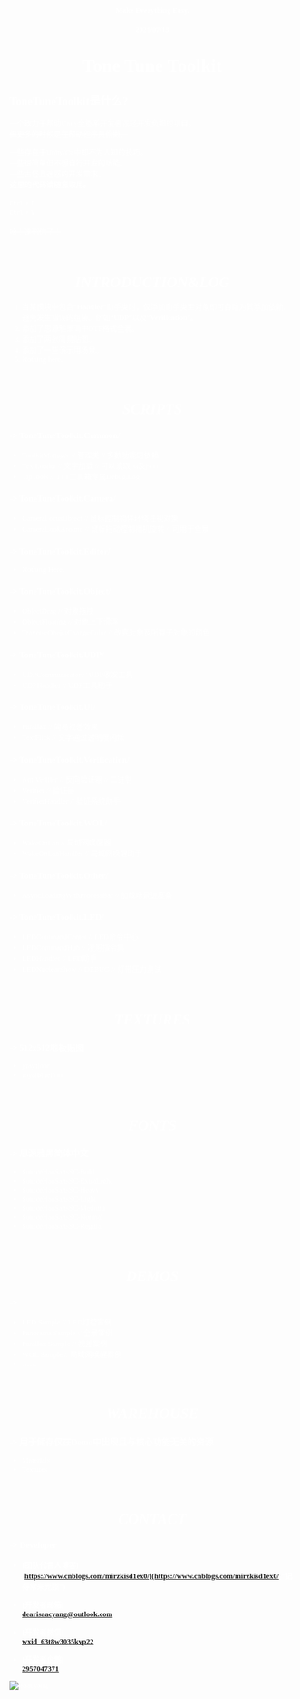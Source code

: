 <font face="STHeiti" size=2 color=#FFFFFF>

#### <center><font size=2>Make Everything Easy.</font></center>
#### <center><font size=2>2021/07/13</font></center>
# <center><font size=6>**Tone Tune Toolkit**</font></center>
## ToneTuneToolkit是什么?
一个致力于帮助Unity全能系开发者减轻开发负担的项目。</br>
<s>但更多的时候是在帮助程序员偷懒。</s></br>

一些存在于Unity/C#中却不为人知的技巧。</br>
一些很简单但不想自行开发的功能。</br>
一些古怪且迷惑的开发需求。</br>
<strong>这里的代码请随意取用。</strong></br>
</br>
<kbd>Ctrl</kbd> + <kbd>C</kbd></br>
<kbd>Ctrl</kbd> + <kbd>V</kbd></br>
</br>
<s>哈！逮到你了！</s></br>

</br>

# <center>*INTRODUCTION&LOG*</center>
1. 当某模块中包含“**Handler**”助手类时，仅添加助手类至对象即可自动为其添加依赖。避免发生错误的组装。例如“**UDP**”以及“**Verification**”。
2. 添加了思源雅黑简中OTF格式全套。
3. 添加了两张简易贴图。
4. 添加了一些演示用场景。
5. Nothing here.

</br>

# <center>*SCRIPTS*</center>
### -> ToneTuneToolkit.Common/
* ToolkitManager // 管理类 // 多数功能的依赖
* TextLoader // 文字加载 // 可以读取txt及json
* TipTools // TTT工具箱专属Debug.Log

### -> ToneTuneToolkit.Camera/
* CameraFocusObject // 鼠标控制物体环绕注视对象
* CameraLookAround // 鼠标拖动控制相机旋转 // 可用于全景

### -> ToneTuneToolkit.Editor/
* Nothing Here.

### -> ToneTuneToolkit.Object/
* ObjectDrag // 对象拖拽
* ObjectFloating // 对象上下漂浮
* TraverseObejctChangeColor // 改变对象及所有子对象的颜色

### -> ToneTuneToolkit.UDP/
* UDPCommunicator // UDP收发工具
* UDPHandler // UDP工具助手

### -> ToneTuneToolkit.UI/
* Parallax // 简易视差效果
* TextFlick // 文字通过透明度闪烁

### -> ToneTuneToolkit.Verification/
* AntiVerifier // 反向验证器 // 二进制
* Verifier // 验证器
* VerifierHandler // 验证系统助手

### -> ToneTuneToolkit.WOL/
* WakeOnLan // 局域网唤醒器
* WakeOnLanHandler // 局域网唤醒助手

### -> ToneTuneToolkit.Other/
* AsyncLoadingWithProcessBar // 加载场景进度条

### -> ToneTuneToolkit.LED/
* LEDCommandCenter // LED命令中心
* LEDCommandHub // 凌恩指令集
* LEDHandler // LED助手
* LEDNuclearShow // DEBUG // 灯带压力测试

</br>

# <center>*TEXTURES*</center>
### -> 512x512地板贴图
* grayfloor
* royalbluefloor

</br>

# <center>*FONTS*</center>
### -> 思源雅黑简体中文
* SourceHanSansSC-Bold
* SourceHanSansSC-ExtraLight
* SourceHanSansSC-Heavy
* SourceHanSansSC-Light
* SourceHanSansSC-Medium
* SourceHanSansSC-Normal
* SourceHanSansSC-Regular

</br>

# <center>*DEMOS*</center>
### ->
* LED Sample // LED灯控案例
* Panorama Sample // 全景案例
* Parallax Sample // 视差案例
* WOL Sample // 局域网唤醒案例
* ……

</br>

# <center>*WAREHOUSE*</center>
### -> 用于储存仅在Demo中出现且与核心功能无关的资源
* Materials
* Textures

</br>

# <center>*CONTACT*</center>
### -> Developer
* **[团队代言人博客]**</br>
  **[https://www.cnblogs.com/mirzkisd1ex0/](https://www.cnblogs.com/mirzkisd1ex0/ "记得常来光顾")**
  </br>

* **[开发者邮箱]**</br>
  **[dearisaacyang@outlook.com](https://outlook.live.com/ "欢迎来信联系")**
  </br>

* **[开发者微信]**</br>
  **[wxid_63t8w3035kvp22](https://weixin.qq.com/ "来啊交流啊")**
  </br>

* **[开发者企鹅]**</br>
  **[2957047371](https://im.qq.com/ "来啊交流啊")**
  </br>

![isaacyang](Cache/profile.png)

</font>